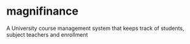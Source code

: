 # magnifinance
A University course management system that keeps track of students, subject teachers and enrollment
